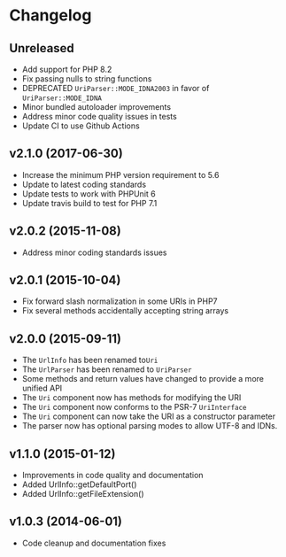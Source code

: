 # Changelog #

## Unreleased

  * Add support for PHP 8.2
  * Fix passing nulls to string functions
  * DEPRECATED `UriParser::MODE_IDNA2003` in favor of `UriParser::MODE_IDNA`
  * Minor bundled autoloader improvements
  * Address minor code quality issues in tests
  * Update CI to use Github Actions

## v2.1.0 (2017-06-30) ##

  * Increase the minimum PHP version requirement to 5.6
  * Update to latest coding standards
  * Update tests to work with PHPUnit 6
  * Update travis build to test for PHP 7.1

## v2.0.2 (2015-11-08) ##

  * Address minor coding standards issues

## v2.0.1 (2015-10-04) ##

  * Fix forward slash normalization in some URIs in PHP7
  * Fix several methods accidentally accepting string arrays

## v2.0.0 (2015-09-11) ##

  * The `UrlInfo` has been renamed to`Uri`
  * The `UrlParser` has been renamed to `UriParser`
  * Some methods and return values have changed to provide a more unified API
  * The `Uri` component now has methods for modifying the URI
  * The `Uri` component now conforms to the PSR-7 `UriInterface`
  * The `Uri` component can now take the URI as a constructor parameter
  * The parser now has optional parsing modes to allow UTF-8 and IDNs.

## v1.1.0 (2015-01-12) ##

  * Improvements in code quality and documentation
  * Added UrlInfo::getDefaultPort()
  * Added UrlInfo::getFileExtension()

## v1.0.3 (2014-06-01) ##

  * Code cleanup and documentation fixes
